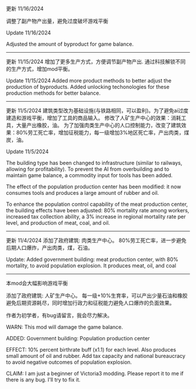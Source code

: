 更新 11/16/2024

调整了副产物产出量，避免过度破坏游戏平衡

Update 11/16/2024

Adjusted the amount of byproduct for game balance.



---



更新 11/15/2024
增加了更多生产方式，方便调节副产物产出. 通过科技解锁不同的生产方式，增加mod平衡。

Update 11/15/2024
Added more product methods to better adjust the production of byproducts. Added unlocking techonologies for these production methods for better balance.

-------------------------

更新 11/5/2024
建筑类型改为基础设施(与铁路相同，可以盈利)。为了避免ai过度建造和游戏平衡，增加了工具的商品输入。
修改了人矿生产中心的效果：消耗工具，大量产出橡胶，油。
为了加强肉类生产中心的人口控制能力，改变了建筑效果：80%劳工死亡率，增加征税能力，每一级增加3%地区死亡率，产出肉类，煤炭，油。

Update 11/5/2024

The building type has been changed to infrastructure (similar to railways, allowing for profitability). To prevent the AI from overbuilding and to maintain game balance, a commodity input for tools has been added.

The effect of the population production center has been modified: it now consumes tools and produces a large amount of rubber and oil.

To enhance the population control capability of the meat production center, the building effects have been adjusted: 80% mortality rate among workers, increased tax collection ability, a 3% increase in regional mortality rate per level, and production of meat, coal, and oil.

-------------------------

更新 11/4/2024
添加了政府建筑: 肉类生产中心。 80%劳工死亡率，进一步避免后期人口爆炸，产出肉类，煤，石油。

Update:
Added government building: meat production center, with 80% mortality, to avoid population explosion. It produces meat, oil, and coal

-------------------------


本mod会大幅影响游戏平衡

添加了政府建筑: 人矿生产中心。 每一级+10%生育率，可以产出少量石油和橡胶避免后期资源耗尽，同时增加行政力和征税能力避免人口爆炸的负面效果。

作者为初学者，有bug请留言，我会尽力解决。

WARN: This mod will damage the game balance.

ADDED: Government building: Population production center

EFFECT: 10% percent birthrate buff (x1.1) for each level. Also produces small amount of oil and rubber. Add tax capacity and national bureaucracy to avoid negative outcomes of population explosion.

CLAIM: I am just a beginner of Victoria3 modding. Please report it to me if there is any bug. I'll try to fix it.